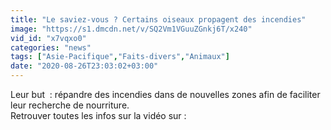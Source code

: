 ```yaml
---
title: "Le saviez-vous ? Certains oiseaux propagent des incendies"
image: "https://s1.dmcdn.net/v/SQ2Vm1VGuuZGnkj6T/x240"
vid_id: "x7vqxo0"
categories: "news"
tags: ["Asie-Pacifique","Faits-divers","Animaux"]
date: "2020-08-26T23:03:02+03:00"
---
```

Leur but  : répandre des incendies dans de nouvelles zones afin de faciliter leur recherche de nourriture.   <br>Retrouver toutes les infos sur la vidéo sur : 

